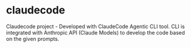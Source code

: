 # claudecode
Claudecode project - Developed with ClaudeCode Agentic CLI tool. CLI is integrated with Anthropic API (Claude Models) to develop the code based on the given prompts.
